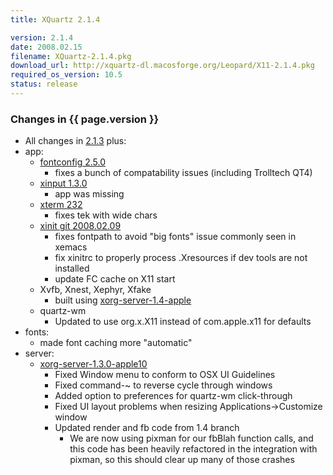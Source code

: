 ```yaml
---
title: XQuartz 2.1.4

version: 2.1.4
date: 2008.02.15
filename: XQuartz-2.1.4.pkg
download_url: http://xquartz-dl.macosforge.org/Leopard/X11-2.1.4.pkg
required_os_version: 10.5
status: release
---
```


### Changes in {{ page.version }} ###
  * All changes in [2.1.3](XQuartz-2.1.3.html) plus:
  * app:
    * [fontconfig 2.5.0](http://lists.freedesktop.org/archives/xorg-announce/2007-March/000278.html)
      * fixes a bunch of compatability issues (including Trolltech QT4)
    * [xinput 1.3.0](http://lists.freedesktop.org/archives/xorg-announce/2008-January/000438.html)
      * app was missing
    * [xterm 232](http://invisible-island.net/xterm/xterm.log.html)
      * fixes tek with wide chars
    * [xinit git 2008.02.09](http://cgit.freedesktop.org/xorg/app/xinit/?h=238b74a47eb66bfa24627b099bf9c6a06e91d35a)
      * fixes fontpath to avoid "big fonts" issue commonly seen in xemacs
      * fix xinitrc to properly process .Xresources if dev tools are not installed
      * update FC cache on X11 start
    * Xvfb, Xnest, Xephyr, Xfake
      * built using [xorg-server-1.4-apple](https://github.com/XQuartz/xorg-server/commits/1b22192e5079cec0e0b5e072415e93aae67d8593)
    * quartz-wm
      * Updated to use org.x.X11 instead of com.apple.x11 for defaults
  * fonts:
    * made font caching more "automatic"
  * server:
    * [xorg-server-1.3.0-apple10](https://github.com/XQuartz/xorg-server/commits/2e7a8396b7aeaf9ffe8f72a6d2f6da61bc1c1cf4)
      * Fixed Window menu to conform to OSX UI Guidelines
      * Fixed command-~ to reverse cycle through windows
      * Added option to preferences for quartz-wm click-through
      * Fixed UI layout problems when resizing Applications->Customize window
      * Updated render and fb code from 1.4 branch
        * We are now using pixman for our fbBlah function calls, and this code has been heavily refactored in the integration with pixman, so this should clear up many of those crashes
